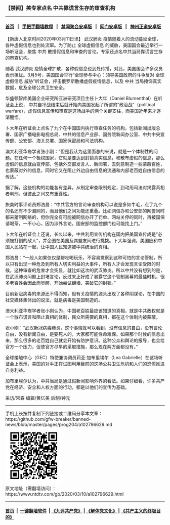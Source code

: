 ### 【禁闻】美专家点名 中共靠谎言生存的审查机构
------------------------

#### [首页](https://github.com/gfw-breaker/banned-news/blob/master/README.md) &nbsp;&nbsp;|&nbsp;&nbsp; [手把手翻墙教程](https://github.com/gfw-breaker/guides/wiki) &nbsp;&nbsp;|&nbsp;&nbsp; [禁闻聚合安卓版](https://github.com/gfw-breaker/bn-android) &nbsp;&nbsp;|&nbsp;&nbsp; [网门安卓版](https://github.com/oGate2/oGate) &nbsp;&nbsp;|&nbsp;&nbsp; [神州正道安卓版](https://github.com/SzzdOgate/update) 



<div><div class="post_content" itemprop="articleBody">
 <p>
  【新唐人北京时间2020年03月11日讯】
  <ok href="https://www.ntdtv.com/gb/武汉肺炎.htm">
   武汉肺炎
  </ok>
  疫情随着人的流动蔓延全球，各种虚假信息也到处流窜。为了防止
  <ok href="https://www.ntdtv.com/gb/全球虚假信息.htm">
   全球虚假信息
  </ok>
  的威胁，美国国会最近举行一场听证会，聚焦
  <ok href="https://www.ntdtv.com/gb/中共.htm">
   中共
  </ok>
  散播假信息和审查的言论。专家还点名中共当局靠谎言生存的审查机构。
 </p>
 <p>
  随着
  <ok href="https://www.ntdtv.com/gb/武汉肺炎.htm">
   武汉肺炎
  </ok>
  疫情全球扩散，各种假信息也到处传播，对此，美国国会许多议员表示担忧。3月5号，美国国会举行“全球参与中心：领导美国政府的斗争反对
  <ok href="https://www.ntdtv.com/gb/全球虚假信息.htm">
   全球虚假信息
  </ok>
  威胁”听证会，抨击俄罗斯散播虚假疫情信息，以及
  <ok href="https://www.ntdtv.com/gb/中共.htm">
   中共
  </ok>
  当局掩饰真实数据，危及全球公共卫生安全。
 </p>
 <p>
  华盛顿智库美国企业研究所亚洲研究项目主任卜大年（Daniel Blumenthal）在听证会上说， 中共自冷战结束后就开始向美国发起了所谓的“政治战”（political warfare），虚假信息宣传和审查是这场战争的两个关键支柱，而美国近年来才逐渐醒悟。
 </p>
 <p>
  卜大年在听证会上点名了九个在中国国内执行审查任务的机构，包括新闻出版总署、国家广播电影电视总局、中共的信息产业部、国务院新闻办公室、中共中央宣传部、公安部、海关总署、国家保密局和司法机构。
 </p>
 <p>
  澳大利亚华裔学者张小刚：“但是我认为这里面总的来说，就是一个体制性的问题。在任何一个极权国家，它就是要达到封锁真实信息，和散布虚假的信息，那么虚假的信息就由宣传部，包括外交部发言人、新闻署，去刻意制造一些蒙蔽百姓，也蒙蔽对外的信息，同时它又在阻止外边自由信息的流通和内部老百姓自由信息的传达。”
 </p>
 <p>
  据了解，这些机构的功能各有差异，从制定审查限制规定，到动用司法对揭露真相者判刑，但彼此之间又有重叠性。
 </p>
 <p>
  旅美时事评论员郑浩昌：“中共官方的言论审查机构可以说是多如牛毛，点了九个的名还有不少漏网的，而且他们之间功能还重叠。比如网信办和公安部的网警同时都来箝制网络的，但你完全有可能被网信办开了罚单、网站关停的同时，再被国保请喝茶，一不小心，因为涉外言论，国安部的监控部门也可能找上门。”
 </p>
 <p>
  卜大年在听证会上还说，长久以来，中共利用宣传机构在国内把美国宣传成是“必须被打倒的敌人”，并企图在美国及其盟友间进行挑拨。卜大年强调，美国应和中国人民站在一起，让中国人民知道被中共统治的真相。
 </p>
 <p>
  郑浩昌：“一般人如果仅仅是聊吃喝玩乐，不容易觉察到这种可怕的言论管制，所以只有出现一种危及到所有人切实利益的大事件，所有人才会发现言论受限的时候，这种审查的危害才会突显，就比如这次的武汉肺炎。所以中共没有想到的是，在武汉肺炎问题上封堵言论，反过来正好成了暴露它这个管制黑幕的最佳时机，很多老百姓会因此而觉醒，开始尝试翻墙、突破它的封锁。”
 </p>
 <p>
  目前新冠病毒的来源还不得而知，但有关疫情的源头出现了各种阴谋论，在中国的社交媒体集体出的说法，就是病毒是美国制造的。
 </p>
 <p>
  澳大利亚华裔学者张小刚认为，中国老百姓最应该知道的真相，就是中共政权就是一个散布谎言和阻止真相的体制，民众所需要的真相，都在这个体制内被蒙蔽。
 </p>
 <p>
  张小刚：“武汉新冠病毒肺炎，这个事情就可以看到，没有信息的自由，没有言论自由，没有新闻自由，是要死人的，大家都可能性命难保。如果那个时候的信息出来，那么很多的老百姓自己就会开始有防护意识。这种公众和舆论的报导，也会给官方一个压力，促使官方尽早的采取措施，那么现在两方面都没有。”
 </p>
 <p>
  全球接触中心（GEC）特使兼协调员莉亚·加布里埃尔（Lea Gabrielle）在这场听证会上表示，美国的对手正在试图利用目前的这场公共卫生危机和人们的恐慌推进自身利益。
 </p>
 <p>
  加布里埃尔认为，中共当局是通过假新闻影响外界的看法。如果仔细看，许多共产党在经济、安全和人权方面的行动，都是以他们的宣传为基础。
 </p>
 <p>
  采访/常春 编辑/黄亿美 后制/钟元
 </p>
 <div class="single_ad">
 </div>
</div>
</div>
<hr/>
手机上长按并复制下列链接或二维码分享本文章：<br/>
https://github.com/gfw-breaker/banned-news/blob/master/pages/prog204/a102796629.md <br/>
<a href='https://github.com/gfw-breaker/banned-news/blob/master/pages/prog204/a102796629.md'><img src='https://github.com/gfw-breaker/banned-news/blob/master/pages/prog204/a102796629.md.png'/></a> <br/>
原文地址（需翻墙访问）：https://www.ntdtv.com/gb/2020/03/10/a102796629.html


------------------------
#### [首页](https://github.com/gfw-breaker/banned-news/blob/master/README.md) &nbsp;|&nbsp; [一键翻墙软件](https://github.com/gfw-breaker/nogfw/blob/master/README.md) &nbsp;| [《九评共产党》](https://github.com/gfw-breaker/9ping.md/blob/master/README.md#九评之一评共产党是什么) | [《解体党文化》](https://github.com/gfw-breaker/jtdwh.md/blob/master/README.md) | [《共产主义的终极目的》](https://github.com/gfw-breaker/gczydzjmd.md/blob/master/README.md)


<img src='http://gfw-breaker.win/banned-news/pages/prog204/a102796629.md' width='0px' height='0px'/>
